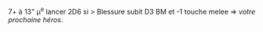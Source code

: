 7+ à 13" μ<sup>e</sup> lancer 2D6 si > Blessure subit D3 BM et -1 touche melee => _votre prochaine héros_.